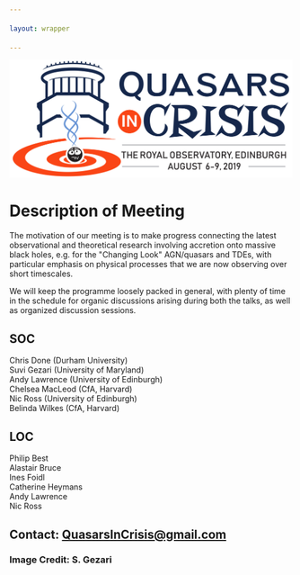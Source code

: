 ```yaml
---

layout: wrapper

---
```


![Image](assets/img/Q_CRISIS_crop.jpg)

# Description of Meeting

The motivation of our meeting is to make progress connecting the latest observational and theoretical research involving accretion onto massive black holes, e.g. for the "Changing Look" AGN/quasars and TDEs, with particular emphasis on physical processes that we are now observing over short timescales. 

We will keep the programme loosely packed in general, with plenty of time in the schedule for organic discussions arising during both the talks, as well as organized discussion sessions.

## SOC                     
Chris Done (Durham University)  
Suvi Gezari (University of Maryland)  
Andy Lawrence (University of Edinburgh)  
Chelsea MacLeod (CfA, Harvard)  
Nic Ross (University of Edinburgh)  
Belinda Wilkes (CfA, Harvard)  


## LOC
Philip Best  
Alastair Bruce   
Ines Foidl  
Catherine Heymans  
Andy Lawrence  
Nic Ross


## Contact: [QuasarsInCrisis@gmail.com](mailto:quasarsincrisis@gmail.com)

### Image Credit: S. Gezari
